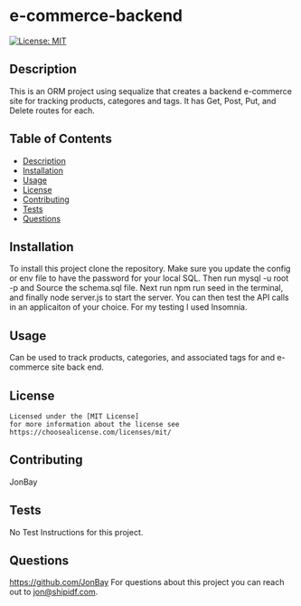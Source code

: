 # e-commerce-backend

  [![License: MIT](https://img.shields.io/badge/License-MIT-yellow.svg)](https://opensource.org/licenses/MIT)

  ## Description
  This is an ORM project using sequalize that creates a backend e-commerce site for tracking products, categores and tags.  It has Get, Post, Put, and Delete routes for each.  

  ## Table of Contents 
  - [Description](#description)
  - [Installation](#installation)
  - [Usage](#usage)
  - [License](#license)
  - [Contributing](#contributing)
  - [Tests](#tests)
  - [Questions](#questions)

  ## Installation
  To install this project clone the repository.  Make sure you update the config or env file to have the password for your local SQL.  Then run mysql -u root -p and Source the schema.sql file.  Next run npm run seed in the terminal, and finally node server.js to start the server.  You can then test the API calls in an applicaiton of your choice.  For my testing I used Insomnia.   

  ## Usage
  Can be used to track products, categories, and associated tags for and e-commerce site back end.  

  ## License
    
    Licensed under the [MIT License]
    for more information about the license see https://choosealicense.com/licenses/mit/ 
    

  ## Contributing
  JonBay

  ## Tests
  No Test Instructions for this project. 

  ## Questions
  https://github.com/JonBay
  For questions about this project you can reach out to jon@shipidf.com.